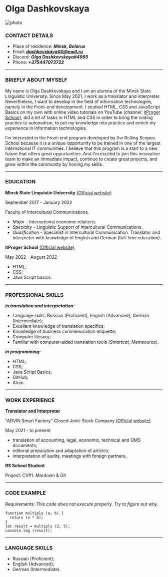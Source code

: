 # **Olga Dashkovskaya** 

![photo](https://avatars.githubusercontent.com/u/111875937?s=400&u=b5fc416a43b646b706310cdc8be763ba96f22854&v=4 "my photo")

### **CONTACT DETAILS**
* Place of residence: ***Minsk, Belarus***
* Email: ***dashkovskaya00@mail.ru***
* Discord: ***Olga Dashkovskaya#4965***
* Phone: ***+375447073722***
-----
### **BRIEFLY ABOUT MYSELF**

My name is Olga Dashkovskaya and I am an alumna of the Minsk State Linguistic University. Since May 2021, I work as a translator and interpreter. Nevertheless, I want to develop in the field of information technologies, namely in the Front-end development. I studied HTML, CSS and JavaScript Basics on my own with online video tutorials on YouTube (channel: [itProger School](https://www.youtube.com/channel/UCCXF68Da_ndcmvv_9OG75Cw/featured)), did a lot of tasks in HTML and CSS in order to bring the coding practice to automatism, to put my knowledge into practice and enrich my experience in information technologies. 

I’m interested in the Front-end program developed by the Rolling Scopes School because it is a unique opportunity to be trained in one of the largest international IT communities. I believe that this program is a start to a new future that offers great opportunities. And I'm excited to join this innovative team to make an immediate impact, continue to create great projects, and grow within the community by honing my skills.

-----
### **EDUCATION**

**Minsk State Linguistic University** [(Official website)](https://www.mslu.by/ "University official website")

September 2017 - January 2022

Faculty of Intercultural Communications.

* *Major* - International economic relations.
* *Specialty* - Linguistic Support of Intercultural Communications.
* *Qualification* - Specialist in Intercultural Communication. Translator and Interpreter with knowledge of English and German (full-time education).

**itProger School** [(Official website)](https://itproger.com/ "itProger official website")

May 2022 - August 2022

* HTML;
* CSS;
* Java Script basics.
-----
### **PROFESSIONAL SKILLS**

***in translation and interpretation:***

* Language skills: Russian (Proficient), English (Advanced), German (Intermediate);
* Excellent knowledge of translation specifics;
* Knowledge of business commenucation etiquette;
* Computer literacy;
* Familiar with computer-aided translation tools *(Smartcat, Memsource)*.

***in programming:***
* HTML;
* CSS;
* Java Script Basics;
* GitHub;
* Atom.
-----
### **WORK EXPERIENCE**

**Translator and Interpreter**

"ADVIN Smart Factory" Closed Joint-Stock Company [(Official website)](https://advin.by/ "Company official website")

May 2021 - to present

* translation of accounting, legal, economic, technical and QMS documents;
* editorial preparation and adaptation of articles;
* interpretation of audits, meetings with foreign partners.

**RS School Student**

Project: CV#1. Mardown & Git

-----
### **CODE EXAMPLE**
Requirements: *This code does not execute properly. Try to figure out why.*
```
function multiply (a, b) {
  return (a * b);
}
let result = multiply (2, 5);
console.log (result);
```
----
### **LANGUAGE SKILLS**
* Russian (Proficient);
* English (Advanced); 
* German (Intermediate).
